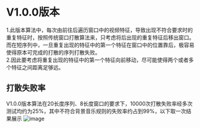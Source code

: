 # V1.0.0版本
1.此版本算法中，每次由前往后遍历窗口中的视频特征，导致出现不符合要求时的重复特征时，按照传统窗口打散算法来，只考虑将后出现的重复特征后移出窗口。
而在短序列中，一旦重复出现的特征中的第一个特征在窗口中的位置靠后，极容易使得原本可完成的打散的序列打散失败。  
2.因此要考虑将重复出现的特征中的第一个特征向前移动，尽可能使得两个或者多个特征之间距离足够远。

## 打散失败率
V1.0.0版本算法在20长度序列、8长度窗口的要求下，10000次打散失败率经多次测试均约为25%，其中不符合背景音乐规则的失败率约占到99%，以下取一次结果展示
![image](https://user-images.githubusercontent.com/55337511/170047111-69c1bf45-1a91-42af-b712-7e234b84aa39.png)
